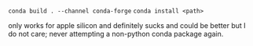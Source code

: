 `conda build . --channel conda-forge`
`conda install <path>`

only works for apple silicon and definitely sucks and could be better but I do not care; never attempting a non-python conda package again.